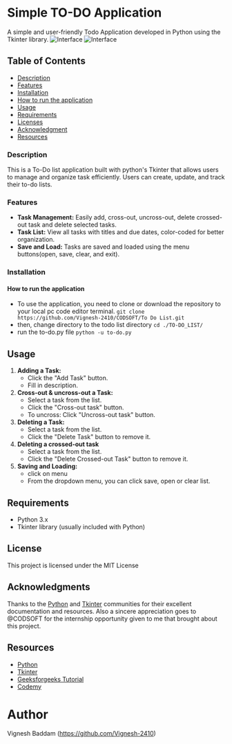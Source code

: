 # Simple TO-DO Application
A simple and user-friendly Todo Application developed in Python using the Tkinter library.
![Interface](https://images.app.goo.gl/jA13eBZwscBtfwt28.PNG)
![Interface](https://images.app.goo.gl/jA13eBZwscBtfwt28)

## Table of Contents
* [Description](#description)
* [Features](#features)
* [Installation](#installation)
* [How to run the application](#how-to-run-the-application)
* [Usage](#usage)
* [Requirements]()
* [Licenses](#licenses)
* [Acknowledgment](#acknowledgment)
* [Resources](#resources)
### Description
This is a To-Do list application built with python's Tkinter that allows users to manage and organize task efficiently.
Users can create, update, and track their to-do lists.
### Features
- **Task Management:** Easily add, cross-out, uncross-out, delete crossed-out task and delete selected tasks.
- **Task List:** View all tasks with titles and due dates, color-coded for better organization.
- **Save and Load:** Tasks are saved and loaded using the menu buttons(open, save, clear, and exit).
### Installation
#### How to run the application
* To use the application, you need to clone or download the repository to your local pc code editor terminal.
```git clone https://github.com/Vignesh-2410/CODSOFT/To Do List.git```
* then, change directory to the todo list directory
```cd ./TO-DO_LIST/```
* run the to-do.py file
```python -u to-do.py```
## Usage
1. **Adding a Task:**
   - Click the "Add Task" button.
   - Fill in description.
2. **Cross-out & uncross-out a Task:**
   - Select a task from the list.
   - Click the "Cross-out task" button.
   - To uncross: Click "Uncross-out task" button.
3. **Deleting a Task:**
   - Select a task from the list.
   - Click the "Delete Task" button to remove it.
4. **Deleting a crossed-out task**
   - Select a task from the list.
   - Click the "Delete Crossed-out Task" button to remove it.
5. **Saving and Loading:**
   - click on menu
   - From the dropdown menu, you can click save, open or clear list.
## Requirements
  * Python 3.x
  * Tkinter library (usually included with Python)
## License
This project is licensed under the MIT License
## Acknowledgments
Thanks to the [Python](https://python.org) and [Tkinter](https://docs.python.org/3/library/tkinter.html) communities for their excellent documentation and resources. Also a sincere appreciation goes to @CODSOFT for the internship opportunity given to me that brought about this project.
## Resources
- [Python](https://python.org)
- [Tkinter](https://docs.python.org/3/library/tkinter.html)
- [Geeksforgeeks Tutorial](https://www.geeksforgeeks.org/python-gui-tkinter/)
- [Codemy](https://youtube.com/Vm0ivVxNaA8?si=0989P1RDKZRabFz)
# Author
Vignesh Baddam (https://github.com/Vignesh-2410)
